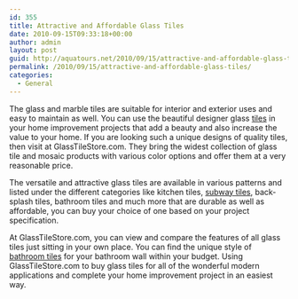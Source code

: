 ```yaml
---
id: 355
title: Attractive and Affordable Glass Tiles
date: 2010-09-15T09:33:18+00:00
author: admin
layout: post
guid: http://aquatours.net/2010/09/15/attractive-and-affordable-glass-tiles/
permalink: /2010/09/15/attractive-and-affordable-glass-tiles/
categories:
  - General
---
```

The glass and marble tiles are suitable for interior and exterior uses and easy to maintain as well. You can use the beautiful designer glass [tiles](http://www.glasstilestore.com) in your home improvement projects that add a beauty and also increase the value to your home. If you are looking such a unique designs of quality tiles, then visit at GlassTileStore.com. They bring the widest collection of glass tile and mosaic products with various color options and offer them at a very reasonable price.

The versatile and attractive glass tiles are available in various patterns and listed under the different categories like kitchen tiles, [subway tiles](http://www.glasstilestore.com), back-splash tiles, bathroom tiles and much more that are durable as well as affordable, you can buy your choice of one based on your project specification.

At GlassTileStore.com, you can view and compare the features of all glass tiles just sitting in your own place. You can find the unique style of [bathroom tiles](http://www.glasstilestore.com) for your bathroom wall within your budget. Using GlassTileStore.com to buy glass tiles for all of the wonderful modern applications and complete your home improvement project in an easiest way.